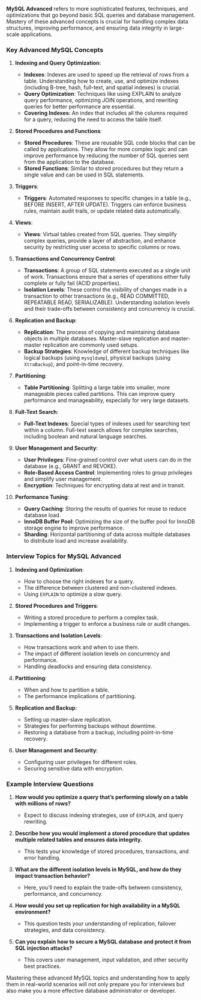 **MySQL Advanced** refers to more sophisticated features, techniques, and optimizations that go beyond basic SQL queries and database management. Mastery of these advanced concepts is crucial for handling complex data structures, improving performance, and ensuring data integrity in large-scale applications.

### Key Advanced MySQL Concepts

1. **Indexing and Query Optimization**:
   - **Indexes**: Indexes are used to speed up the retrieval of rows from a table. Understanding how to create, use, and optimize indexes (including B-tree, hash, full-text, and spatial indexes) is crucial.
   - **Query Optimization**: Techniques like using EXPLAIN to analyze query performance, optimizing JOIN operations, and rewriting queries for better performance are essential. 
   - **Covering Indexes**: An index that includes all the columns required for a query, reducing the need to access the table itself.

2. **Stored Procedures and Functions**:
   - **Stored Procedures**: These are reusable SQL code blocks that can be called by applications. They allow for more complex logic and can improve performance by reducing the number of SQL queries sent from the application to the database.
   - **Stored Functions**: Similar to stored procedures but they return a single value and can be used in SQL statements.

3. **Triggers**:
   - **Triggers**: Automated responses to specific changes in a table (e.g., BEFORE INSERT, AFTER UPDATE). Triggers can enforce business rules, maintain audit trails, or update related data automatically.

4. **Views**:
   - **Views**: Virtual tables created from SQL queries. They simplify complex queries, provide a layer of abstraction, and enhance security by restricting user access to specific columns or rows.

5. **Transactions and Concurrency Control**:
   - **Transactions**: A group of SQL statements executed as a single unit of work. Transactions ensure that a series of operations either fully complete or fully fail (ACID properties).
   - **Isolation Levels**: These control the visibility of changes made in a transaction to other transactions (e.g., READ COMMITTED, REPEATABLE READ, SERIALIZABLE). Understanding isolation levels and their trade-offs between consistency and concurrency is crucial.

6. **Replication and Backup**:
   - **Replication**: The process of copying and maintaining database objects in multiple databases. Master-slave replication and master-master replication are commonly used setups.
   - **Backup Strategies**: Knowledge of different backup techniques like logical backups (using `mysqldump`), physical backups (using `XtraBackup`), and point-in-time recovery.

7. **Partitioning**:
   - **Table Partitioning**: Splitting a large table into smaller, more manageable pieces called partitions. This can improve query performance and manageability, especially for very large datasets.

8. **Full-Text Search**:
   - **Full-Text Indexes**: Special types of indexes used for searching text within a column. Full-text search allows for complex searches, including boolean and natural language searches.

9. **User Management and Security**:
   - **User Privileges**: Fine-grained control over what users can do in the database (e.g., GRANT and REVOKE).
   - **Role-Based Access Control**: Implementing roles to group privileges and simplify user management.
   - **Encryption**: Techniques for encrypting data at rest and in transit.

10. **Performance Tuning**:
    - **Query Caching**: Storing the results of queries for reuse to reduce database load.
    - **InnoDB Buffer Pool**: Optimizing the size of the buffer pool for InnoDB storage engine to improve performance.
    - **Sharding**: Horizontal partitioning of data across multiple databases to distribute load and increase availability.

### Interview Topics for MySQL Advanced

1. **Indexing and Optimization**:
   - How to choose the right indexes for a query.
   - The difference between clustered and non-clustered indexes.
   - Using `EXPLAIN` to optimize a slow query.

2. **Stored Procedures and Triggers**:
   - Writing a stored procedure to perform a complex task.
   - Implementing a trigger to enforce a business rule or audit changes.

3. **Transactions and Isolation Levels**:
   - How transactions work and when to use them.
   - The impact of different isolation levels on concurrency and performance.
   - Handling deadlocks and ensuring data consistency.

4. **Partitioning**:
   - When and how to partition a table.
   - The performance implications of partitioning.
  
5. **Replication and Backup**:
   - Setting up master-slave replication.
   - Strategies for performing backups without downtime.
   - Restoring a database from a backup, including point-in-time recovery.

6. **User Management and Security**:
   - Configuring user privileges for different roles.
   - Securing sensitive data with encryption.

### Example Interview Questions

1. **How would you optimize a query that’s performing slowly on a table with millions of rows?**
   - Expect to discuss indexing strategies, use of `EXPLAIN`, and query rewriting.

2. **Describe how you would implement a stored procedure that updates multiple related tables and ensures data integrity.**
   - This tests your knowledge of stored procedures, transactions, and error handling.

3. **What are the different isolation levels in MySQL, and how do they impact transaction behavior?**
   - Here, you’ll need to explain the trade-offs between consistency, performance, and concurrency.

4. **How would you set up replication for high availability in a MySQL environment?**
   - This question tests your understanding of replication, failover strategies, and data consistency.

5. **Can you explain how to secure a MySQL database and protect it from SQL injection attacks?**
   - This covers user management, input validation, and other security best practices.

Mastering these advanced MySQL topics and understanding how to apply them in real-world scenarios will not only prepare you for interviews but also make you a more effective database administrator or developer.
